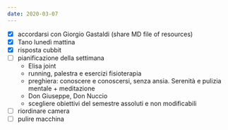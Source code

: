 ```yaml
---
date: 2020-03-07
---
```

- [x] accordarsi con Giorgio Gastaldi (share MD file of resources)
- [x] Tano lunedì mattina
- [x] risposta cubbit
- [ ] pianificazione della settimana
    - Elisa joint
    - running, palestra e esercizi fisioterapia
    - preghiera: conoscere e conoscersi, senza ansia. Serenità e pulizia mentale + meditazione
    - Don Giuseppe, Don Nuccio
    - scegliere obiettivi del semestre assoluti e non modificabili
- [ ] riordinare camera
- [ ] pulire macchina